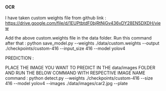 #### OCR
I have taken custom weights file from github
link : https://drive.google.com/file/d/1EUPtbtdF0bjRtNjGv436vDY28EN5DXDH/view

Add the above custom.weights file in the data folder.
Run this command after that : python save_model.py --weights ./data/custom.weights --output ./checkpoints/custom-416 --input_size 416 --model yolov4 


PREDICTION :

PLACE THE IMAGE YOU WANT TO PREDICT IN THE data/images FOLDER AND RUN THE BELOW COMMAND WITH RESPECTIVE IMAGE NAME
command : python detect.py --weights ./checkpoints/custom-416 --size 416 --model yolov4 --images ./data/images/car2.jpg --plate

